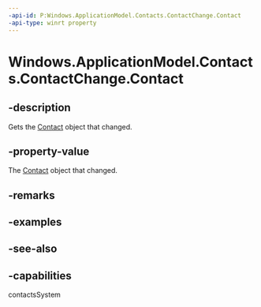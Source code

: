 ```yaml
---
-api-id: P:Windows.ApplicationModel.Contacts.ContactChange.Contact
-api-type: winrt property
---
```


<!-- Property syntax
public Windows.ApplicationModel.Contacts.Contact Contact { get; }
-->

# Windows.ApplicationModel.Contacts.ContactChange.Contact

## -description
Gets the [Contact](contact.md) object that changed.

## -property-value
The [Contact](contact.md) object that changed.

## -remarks

## -examples

## -see-also

## -capabilities
contactsSystem
